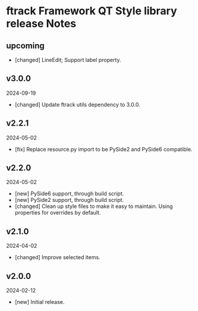 # ftrack Framework QT Style library release Notes

## upcoming

* [changed] LineEdit; Support label property.

## v3.0.0
2024-09-19

* [changed] Update ftrack utils dependency to 3.0.0.

## v2.2.1
2024-05-02

* [fix] Replace resource.py import to be PySide2 and PySide6 compatible.

## v2.2.0
2024-05-02

* [new] PySide6 support, through build script.
* [new] PySide2 support, through build script.
* [changed] Clean up style files to make it easy to maintain. Using properties for overrides by default.

## v2.1.0
2024-04-02

* [changed] Improve selected items.

## v2.0.0
2024-02-12

*  [new] Initial release.
